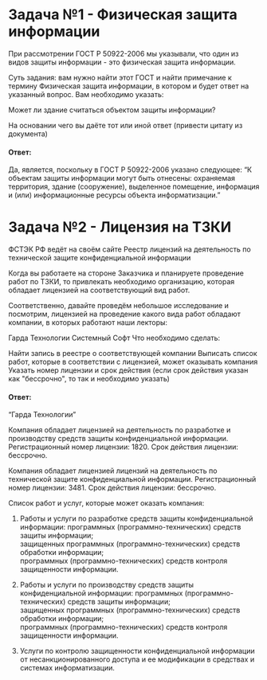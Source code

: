 # Задача №1 - Физическая защита информации
При рассмотрении ГОСТ Р 50922-2006 мы указывали, что один из видов защиты информации - это физическая защита информации.

Суть задания: вам нужно найти этот ГОСТ и найти примечание к термину Физическая защита информации, в котором и будет ответ на указанный вопрос. Вам необходимо указать:

Может ли здание считаться объектом защиты информации?

На основании чего вы даёте тот или иной ответ (привести цитату из документа)
#### Ответ:
Да, является, поскольку в ГОСТ Р 50922-2006 указано следующее: “К объектам защиты информации могут быть отнесены: охраняемая территория, здание (сооружение), выделенное помещение, информация и (или) информационные ресурсы объекта информатизации.”

# Задача №2 - Лицензия на ТЗКИ

ФСТЭК РФ ведёт на своём сайте Реестр лицензий на деятельность по технической защите конфиденциальной информации

Когда вы работаете на стороне Заказчика и планируете проведение работ по ТЗКИ, то привлекать необходимо организацию, которая обладает лицензией на соответствующий вид работ.

Соответственно, давайте проведём небольшое исследование и посмотрим, лицензией на проведение какого вида работ обладают компании, в которых работают наши лекторы:

Гарда Технологии
Системный Софт
Что необходимо сделать:

Найти запись в реестре о соответствующей компании
Выписать список работ, которые в соответствии с лицензией, может оказывать компания
Указать номер лицензии и срок действия (если срок действия указан как "бессрочно", то так и необходимо указать)
#### Ответ:
“Гарда Технологии”

Компания обладает лицензией на деятельность по разработке и производству средств защиты конфиденциальной информации. 
Регистрационный номер лицензии: 1820. Срок действия лицензии: бессрочно.

Компания обладает лицензией лицензий на деятельность по технической защите конфиденциальной информации.
Регистрационный номер лицензии: 3481. Срок действия лицензии: бессрочно.

Список работ и услуг, которые может оказать компания:
1) Работы и услуги по разработке средств защиты конфиденциальной информации: 
программных (программно-технических) средств защиты информации;  
защищенных программных (программно-технических) средств обработки информации;  
программных (программно-технических) средств контроля защищенности информации.

2) Работы и услуги по производству средств защиты конфиденциальной информации:
программных (программно-технических) средств защиты информации;  
защищенных программных (программно-технических) средств обработки информации;  
программных (программно-технических) средств контроля защищенности информации.

3) Услуги по контролю защищенности конфиденциальной информации от несанкционированного доступа и ее модификации в средствах и системах информатизации.
